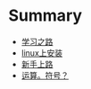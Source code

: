 # Summary

* [学习之路](README.md)
* [linux上安装](first-question.md)
* [新手上路](second-question.md)
* [运算。符号？](yun-suan-fu-hao.md)

